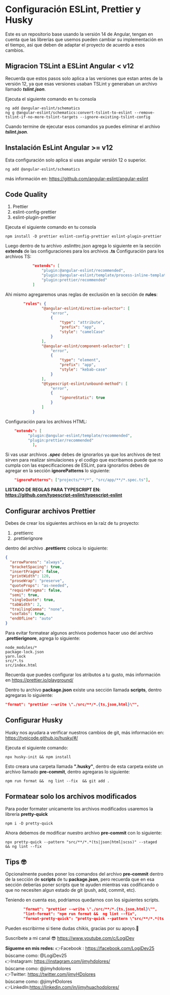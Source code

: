 # Configuración ESLint, Prettier y Husky

Este es un repositorio base usando la versión 14 de Angular, tengan en cuenta que las librerías que usemos pueden cambiar su implementación en el tiempo, asi que deben de adaptar el proyecto de acuerdo a esos cambios.

## Migracion TSLint a ESLint Angular < v12

Recuerda que estos pasos solo aplica a las versiones que estan antes de la versión 12, ya que esas versiones usaban TSLint y generaban un archivo llamado **_tslint.json_**.

Ejecuta el siguiente comando en tu consola

```
ng add @angular-eslint/schematics
ng g @angular-eslint/schematics:convert-tslint-to-eslint --remove-tslint-if-no-more-tslint-targets --ignore-existing-tslint-config
```

Cuando termine de ejecutar esos comandos ya puedes eliminar el archivo **_tslint.json_**.

## Instalación EsLint Angular >= v12

Esta configuración solo aplica si usas angular versión 12 o superior.

```
ng add @angular-eslint/schematics
```

más información en: https://github.com/angular-eslint/angular-eslint

## Code Quality

1. Prettier
2. eslint-config-prettier
3. eslint-plugin-prettier

Ejecuta el siguiente comando en tu consola

```
npm install -D prettier eslint-config-prettier eslint-plugin-prettier
```

Luego dentro de tu archivo .eslinttrc.json agrega lo siguiente en la sección **extends** de las configuraciones para los archivos **.ts**
Configuración para los archivos TS:

```json
    		"extends": [
			    "plugin:@angular-eslint/recommended",
                "plugin:@angular-eslint/template/process-inline-templates",
                "plugin:prettier/recommended"
			]
```

Ahi mismo agregaremos unas reglas de exclusión en la sección de **rules**:

```json
		"rules": {
				"@angular-eslint/directive-selector": [
					"error",
					{
						"type": "attribute",
						"prefix": "app",
						"style": "camelCase"
					}
				],
				"@angular-eslint/component-selector": [
					"error",
					{
						"type": "element",
						"prefix": "app",
						"style": "kebab-case"
					}
				],
				"@typescript-eslint/unbound-method": [
					"error",
					{
						"ignoreStatic": true
					}
				]
			}
```

Configuración para los archivos HTML:

```json
	"extends": [
		  "plugin:@angular-eslint/template/recommended",
          "plugin:prettier/recommended"
			],
```

Si vas usar archivos **_.spec_** debes de ignorarlos ya que los archivos de test sirven para realizar simulaciones y el codigo que escribamos puede que no cumpla con las especificaciones de ESLint, para ignorarlos debes de agregar en la sección **ignorePatterns** lo siguiente:

```json
	"ignorePatterns": ["projects/**/*", "src/app/**/*.spec.ts"],
```

**LISTADO DE REGLAS PARA TYPESCRIPT EN: https://github.com/typescript-eslint/typescript-eslint**

## Configurar archivos Prettier

Debes de crear los siguientes archivos en la raíz de tu proyecto:

1. .prettierrc
2. .prettierignore

dentro del archivo **.prettierrc** coloca lo siguiente:

```json
{
  "arrowParens": "always",
  "bracketSpacing": true,
  "insertPragma": false,
  "printWidth": 120,
  "proseWrap": "preserve",
  "quoteProps": "as-needed",
  "requirePragma": false,
  "semi": true,
  "singleQuote": true,
  "tabWidth": 2,
  "trailingComma": "none",
  "useTabs": true,
  "endOfLine": "auto"
}
```

Para evitar formatear algunos archivos podemos hacer uso del archivo **.prettierignore**, agrega lo siguiente:

```console
node_modules/*
package-lock.json
yarn.lock
src/*.ts
src/index.html
```

Recuerda que puedes configurar los atributos a tu gusto, más información en https://prettier.io/playground/

Dentro tu archivo **package.json** existe una sección llamada **scripts**, dentro agregaras lo siguiente:

```json
"format": "prettier --write \"./src/**/*.{ts,json,html}\"",
```

## Configurar Husky

Husky nos ayudara a verificar nuestros cambios de git, más información en:
https://typicode.github.io/husky/#/

Ejecuta el siguiente comando:

```console
npx husky-init && npm install
```

Esto creara una carpeta llamada **".husky"**, dentro de esta carpeta existe un archivo llamado **pre-commit**, dentro agregaras lo siguiente:

```console
npm run format &&  ng lint --fix  && git add .
```

## Formatear solo los archivos modificados

Para poder formater unicamente los archivos modificados usaremos la librería **pretty-quick**

```console
npm i -D pretty-quick
```

Ahora debemos de modificar nuestro archivo **pre-commit** con lo siguiente:

```console
npx pretty-quick --pattern "src/**/*.*(ts|json|html|scss)" --staged  && ng lint --fix
```

## Tips 🤓

Opcionalmente puedes poner los comandos del archivo **pre-commit** dentro de la sección de **scripts** de tu **package.json**, pero recuerda que en esa sección deberías poner scripts que te ayuden mientras vas codificando o que no necesiten algun estado de git (push, add, commit, etc).

Teniendo en cuenta eso, podriamos quedarnos con los siguientes scripts.

```json
		"format": "prettier --write \"./src/**/*.{ts,json,html}\"",
		"lint-format": "npm run format &&  ng lint --fix",
		"format-pretty-quick": "pretty-quick --pattern \"src/**/*.*(ts|json|html|scss)\" --staged",
```

Pueden escribirme si tiene dudas chikis, gracias por su apoyo.🤗

Suscríbete a mi canal 😎
https://www.youtube.com/c/LogiDev

**Sígueme en mis redes:**
👉Facebook : https://facebook.com/LogiDev25  
búscame como: @LogiDev25  
👉Instagram: https://instagram.com/jimyhdolores/  
búscame como: @jimyhdolores  
👉Twitter: https://twitter.com/jimyHDolores  
búscame como: @jimyHDolores  
👉LinkedIn:https://linkedin.com/in/jimyhuachodolores/
